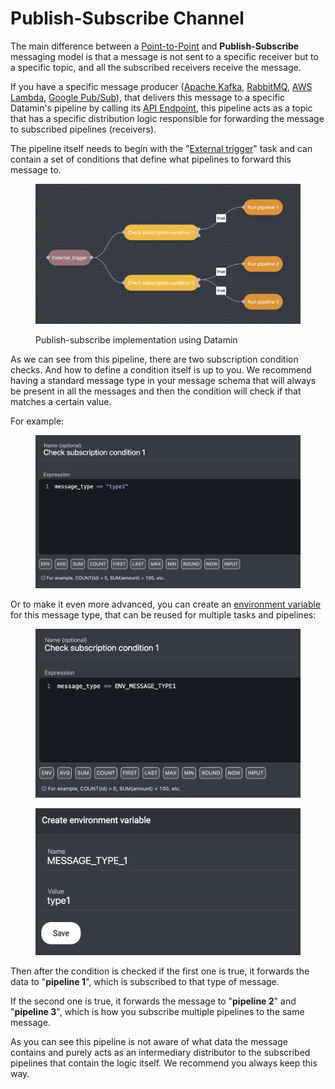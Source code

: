 # Publish-Subscribe Channel

The main difference between a [Point-to-Point](point-to-point-channel.md) and **Publish-Subscribe** messaging model is that a message is not sent to a specific receiver but to a specific topic, and all the subscribed receivers receive the message.

If you have a specific message producer ([Apache Kafka](../../integrations/library-of-integrations/apache-kafka.md), [RabbitMQ](../../integrations/library-of-integrations/rabbitmq.md), [AWS Lambda](../../integrations/library-of-integrations/aws-lambda.md), [Google Pub/Sub](publish-subscribe-channel.md)), that delivers this message to a specific Datamin's pipeline by calling its [API Endpoint](../../api/api-endpoints.md#run-pipeline), this pipeline acts as a topic that has a specific distribution logic responsible for forwarding the message to subscribed pipelines (receivers).

The pipeline itself needs to begin with the "[External trigger](../../pipelines/tasks-ip/external-trigger.md)" task and can contain a set of conditions that define what pipelines to forward this message to.

<figure><img src="../../.gitbook/assets/Screenshot 2024-05-03 at 14.04.49.png" alt=""><figcaption><p>Publish-subscribe implementation using Datamin</p></figcaption></figure>

As we can see from this pipeline, there are two subscription condition checks. And how to define a condition itself is up to you. We recommend having a standard message type in your message schema that will always be present in all the messages and then the condition will check if that matches a certain value.

For example:

<figure><img src="../../.gitbook/assets/Screenshot 2024-05-03 at 14.11.18.png" alt=""><figcaption></figcaption></figure>

Or to make it even more advanced, you can create an [environment variable](../../pipelines/environment-variables.md) for this message type, that can be reused for multiple tasks and pipelines:



<div>

<figure><img src="../../.gitbook/assets/Screenshot 2024-05-03 at 14.12.25.png" alt=""><figcaption></figcaption></figure>

 

<figure><img src="../../.gitbook/assets/Screenshot 2024-05-03 at 14.12.57.png" alt=""><figcaption></figcaption></figure>

</div>

Then after the condition is checked if the first one is true, it forwards the data to "**pipeline 1**", which is subscribed to that type of message.&#x20;

If the second one is true, it forwards the message to "**pipeline 2**" and "**pipeline 3**", which is how you subscribe multiple pipelines to the same message.

As you can see this pipeline is not aware of what data the message contains and purely acts as an intermediary distributor to the subscribed pipelines that contain the logic itself. We recommend you always keep this way.
